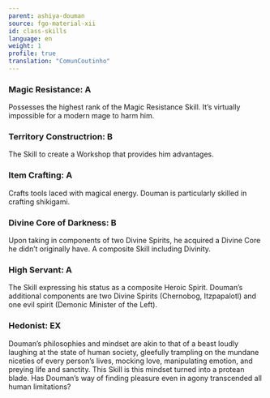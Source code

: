 ```yaml
---
parent: ashiya-douman
source: fgo-material-xii
id: class-skills
language: en
weight: 1
profile: true
translation: "ComunCoutinho"
---
```


### Magic Resistance: A

Possesses the highest rank of the Magic Resistance Skill. It’s virtually impossible for a modern mage to harm him.

### Territory Constructrion: B

The Skill to create a Workshop that provides him advantages.

### Item Crafting: A

Crafts tools laced with magical energy. Douman is particularly skilled in crafting shikigami.

### Divine Core of Darkness: B

Upon taking in components of two Divine Spirits, he acquired a Divine Core he didn’t originally have. A composite Skill including Divinity.

### High Servant: A

The Skill expressing his status as a composite Heroic Spirit. Douman’s additional components are two Divine Spirits (Chernobog, Itzpapalotl) and one evil spirit (Demonic Minister of the Left).

### Hedonist: EX

Douman’s philosophies and mindset are akin to that of a beast loudly laughing at the state of human society, gleefully trampling on the mundane niceties of every person’s lives, mocking love, manipulating emotion, and preying life and sanctity. This Skill is this mindset turned into a protean blade. Has Douman’s way of finding pleasure even in agony transcended all human limitations?

